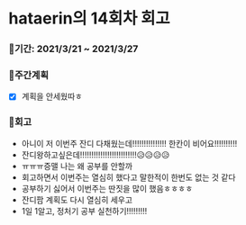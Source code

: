 # hataerin의 14회차 회고

### 🥕기간: 2021/3/21 ~ 2021/3/27
### 🍆주간계획
- [x] 계획을 안세웠따ㅎ
 ### 🥦회고
- 아니이 저 이번주 잔디 다채웠는데!!!!!!!!!!!!!!! 한칸이 비어요!!!!!!!!!!
- 잔디왕하고싶은데!!!!!!!!!!!!!!!!!!!!!!!!!😥😥😥😥
- ㅠㅠㅠ증맬 나는 왜 공부를 안할까
- 회고하면서 이번주는 열심히 했다고 말한적이 한번도 없는 것 같다
- 공부하기 싫어서 이번주는 딴짓을 많이 했음ㅎㅎㅎㅎ
- 잔디팜 계획도 다시 열심히 세우고
- 1일 1알고, 정처기 공부 실천하기!!!!!!!!!
